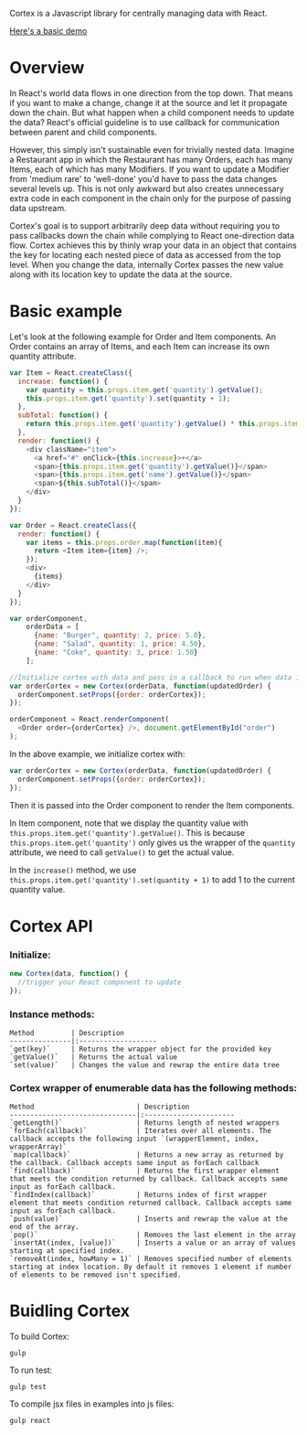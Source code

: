 Cortex is a Javascript library for centrally managing data with React.

[Here's a basic demo](http://mquan.github.io/cortex/examples/skyline/)

# Overview

In React's world data flows in one direction from the top down. That means if you want to make a change, change it at the source and let it propagate down the chain. But what happen when a child component needs to update the data? React's official guideline is to use callback for communication between parent and child components.

However, this simply isn't sustainable even for trivially nested data. Imagine a Restaurant app in which the Restaurant has many Orders, each has many Items, each of which has many Modifiers. If you want to update a Modifier from 'medium rare' to 'well-done' you'd have to pass the data changes several levels up. This is not only awkward but also creates unnecessary extra code in each component in the chain only for the purpose of passing data upstream.

Cortex's goal is to support arbitrarily deep data without requiring you to pass callbacks down the chain while complying to React one-direction data flow. Cortex achieves this by thinly wrap your data in an object that contains the key for locating each nested piece of data as accessed from the top level. When you change the data, internally Cortex passes the new value along with its location key to update the data at the source.


# Basic example

Let's look at the following example for Order and Item components. An Order contains an array of Items, and each Item can increase its own quantity attribute.

```javascript
var Item = React.createClass({
  increase: function() {
    var quantity = this.props.item.get('quantity').getValue();
    this.props.item.get('quantity').set(quantity + 1);
  },
  subTotal: function() {
    return this.props.item.get('quantity').getValue() * this.props.item.get('price').getValue();
  },
  render: function() {
    <div className="item">
      <a href="#" onClick={this.increase}>+</a>
      <span>{this.props.item.get('quantity').getValue()}</span>
      <span>{this.props.item.get('name').getValue()}</span>
      <span>${this.subTotal()}</span>
    </div>
  }
});

var Order = React.createClass({
  render: function() {
    var items = this.props.order.map(function(item){
      return <Item item={item} />;
    });
    <div>
      {items}
    </div>
  }
});

var orderComponent,
    orderData = [
      {name: "Burger", quantity: 2, price: 5.0},
      {name: "Salad", quantity: 1, price: 4.50},
      {name: "Coke", quantity: 3, price: 1.50}
    ];

//Initialize cortex with data and pass in a callback to run when data is updated.
var orderCortex = new Cortex(orderData, function(updatedOrder) {
  orderComponent.setProps({order: orderCortex});
});

orderComponent = React.renderComponent(
  <Order order={orderCortex} />, document.getElementById("order")
);
```

In the above example, we initialize cortex with:
```javascript
var orderCortex = new Cortex(orderData, function(updatedOrder) {
  orderComponent.setProps({order: orderCortex});
});
```

Then it is passed into the Order component to render the Item components.

In Item component, note that we display the quantity value with ``this.props.item.get('quantity').getValue()``. This is because ``this.props.item.get('quantity')`` only gives us the wrapper of the ``quantity`` attribute, we need to call ``getValue()`` to get the actual value.

In the `increase()` method, we use ``this.props.item.get('quantity').set(quantity + 1)`` to add 1 to the current quantity value.

# Cortex API

### Initialize:

```javascript
new Cortex(data, function() {
  //trigger your React component to update
});
```

### Instance methods:

    Method         | Description
    ---------------|:-------------------
    `get(key)`     | Returns the wrapper object for the provided key
    `getValue()`   | Returns the actual value
    `set(value)`   | Changes the value and rewrap the entire data tree

### Cortex wrapper of enumerable data has the following methods:

    Method                         | Description
    -------------------------------|:----------------------
    `getLength()`                  | Returns length of nested wrappers
    `forEach(callback)`            | Iterates over all elements. The callback accepts the following input `(wrapperElement, index, wrapperArray)`
    `map(callback)`                | Returns a new array as returned by the callback. Callback accepts same input as forEach callback
    `find(callback)`               | Returns the first wrapper element that meets the condition returned by callback. Callback accepts same input as forEach callback.
    `findIndex(callback)`          | Returns index of first wrapper element that meets condition returned callback. Callback accepts same input as forEach callback.
    `push(value)`                  | Inserts and rewrap the value at the end of the array.
    `pop()`                        | Removes the last element in the array
    `insertAt(index, [value])`     | Inserts a value or an array of values starting at specified index.
    `removeAt(index, howMany = 1)` | Removes specified number of elements starting at index location. By default it removes 1 element if number of elements to be removed isn't specified.


# Buidling Cortex
To build Cortex:
```console
gulp
```

To run test:
```console
gulp test
```

To compile jsx files in examples into js files:
```console
gulp react
```
